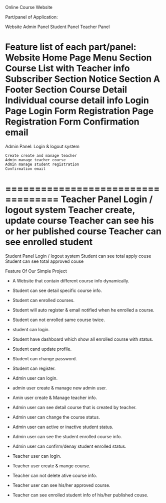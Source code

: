 Online Course Website

Part/panel of Application:

Website
Admin Panel
Student Panel
Teacher Panel 

Feature list of each part/panel:
Website
	Home Page
		Menu Section
		Course List with Teacher info	
		Subscriber Section
		Notice Section
		A Footer Section
	Course Detail
		Individual course detail info 
	Login Page
		Login Form
	Registration Page
		Registration Form
		Confirmation email
===================================
Admin Panel:
	Login & logout system
		
	Create create and manage teacher
	Admin manage teacher course
	Admin manage student registration
	Confirmation email
===================================
Teacher Panel
	Login / logout system
	Teacher create, update course
	Teacher can see his or her published course
	Teacher can see enrolled student
===================================
Student Panel
	Login / logout system
	Student can see total apply couse
	Student can see total approved couse


Feature Of Our Simple Project

- A Website that contain different course info dynamically.
- Student can see detail specific course info.

- Student can enrolled courses.
- Student will auto register & email notified when he enrolled a course.
- Student can not enrolled same course twice.
- student can login.
- Student have dashboard which show all enrolled course with status.
- Student cand update profile.
- Student can change password.
- Student can register.

- Admin user can login.
- admin user create & manage new admin user.
- Amin user create & Manage teacher info.
- Admin user can see detail course that is created by teacher.
- Admin user can change the course status.
- Admin user can active or inactive student status.
- Admin user can see the student enrolled course info.
- Admin user can confirm/denay student enrolled status.

- Teacher user can login.
- Teacher user create & mange course.
- Teacher can not delete ative course info.
- Teacher user can see his/her approved course.
- Teacher can see enrolled student info of his/her published couse.


		
	

	
	
